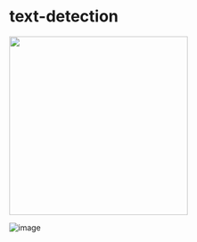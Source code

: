 # text-detection

<img src="https://user-images.githubusercontent.com/55880071/188486580-2add2328-f85f-4c45-8b01-a3b5b6f8f926.png" width="320" height="320">
          
![image](https://user-images.githubusercontent.com/55880071/188486615-a3d800b1-770e-41e8-82b2-82e396d3bb16.png)
